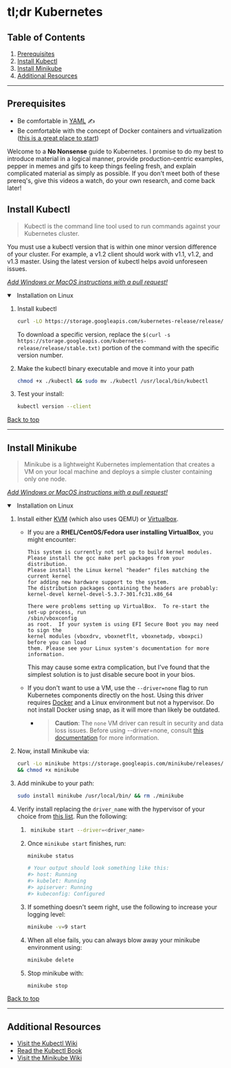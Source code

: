 # tl;dr Kubernetes 

## Table of Contents
1. [Prerequisites](#prerequisites)
1. [Install Kubectl](#install-kubectl)
1. [Install Minikube](#install-minikube)
1. [Additional Resources](#additional-resources)


---


## Prerequisites
* Be comfortable in [YAML](https://www.youtube.com/watch?time_continue=83&v=cdLNKUoMc6c&feature=emb_title) ✍ 
* Be comfortable with the concept of Docker containers and virtualization
  ([this is a great place to start](https://www.youtube.com/watch?v=TvnZTi_gaNc))

Welcome to a **No Nonsense** guide to Kubernetes. I promise to do my best to
introduce material in a logical manner, provide production-centric examples,
pepper in memes and gifs to keep things feeling fresh, and explain 
complicated material as simply as possible. If you don't meet both of these 
prereq's, give this videos a watch, do your own research, and come back later!


## Install Kubectl

> Kubectl is the command line tool used to run commands against your Kubernetes cluster.

You must use a kubectl version that is within one minor version difference of
your cluster. For example, a v1.2 client should work with v1.1, v1.2, and v1.3
master. Using the latest version of kubectl helps avoid unforeseen issues.


_[Add Windows or MacOS instructions with a pull request!](https://github.com/strickolas/tldr/pulls)_

<details open>
<summary>
<a class="btnfire small stroke"><em class="fas fa-chevron-circle-down"></em>&nbsp;&nbsp;Installation on Linux</a>    
</summary>

1. Install kubectl
    ```bash
    curl -LO https://storage.googleapis.com/kubernetes-release/release/`curl -s https://storage.googleapis.com/kubernetes-release/release/stable.txt`/bin/linux/amd64/kubectl
    ```
    To download a specific version, replace the `$(curl -s
    https://storage.googleapis.com/kubernetes-release/release/stable.txt)` portion of
    the command with the specific version number.

1. Make the kubectl binary executable and move it into your path
    ```bash
    chmod +x ./kubectl && sudo mv ./kubectl /usr/local/bin/kubectl
    ```

1. Test your install:
    ```bash
    kubectl version --client
    ```

</details>

[Back to top](#quick-links)


----


## Install Minikube
> Minikube is a lightweight Kubernetes implementation that creates a VM on your
> local machine and deploys a simple cluster containing only one node.

_[Add Windows or MacOS instructions with a pull request!](https://github.com/strickolas/tldr/pulls)_

<details open>
<summary>
<a class="btnfire small stroke"><em class="fas fa-chevron-circle-down"></em>&nbsp;&nbsp;Installation on Linux</a>   
</summary> 

1. Install either [KVM](https://www.linux-kvm.org/page/Main_Page) (which also
   uses QEMU) or [Virtualbox](https://www.virtualbox.org/wiki/Downloads).

    * If you are a **RHEL/CentOS/Fedora user installing VirtualBox**, you might
      encounter:
      ```
      This system is currently not set up to build kernel modules.
      Please install the gcc make perl packages from your distribution.
      Please install the Linux kernel "header" files matching the current kernel
      for adding new hardware support to the system.
      The distribution packages containing the headers are probably:
      kernel-devel kernel-devel-5.3.7-301.fc31.x86_64

      There were problems setting up VirtualBox.  To re-start the set-up process, run
      /sbin/vboxconfig
      as root.  If your system is using EFI Secure Boot you may need to sign the
      kernel modules (vboxdrv, vboxnetflt, vboxnetadp, vboxpci) before you can load
      them. Please see your Linux system's documentation for more information.
      ```

      This may cause some extra complication, but I've found that the simplest
      solution is to just disable secure boot in your bios.

    * If you don't want to use a VM, use the `--driver=none` flag to run Kubernetes
        components directly on the host. Using this driver requires
        [Docker](https://www.docker.com/products/docker-desktop) and a Linux
        environment but not a hypervisor. Do not install Docker using snap, as it
        will more than likely be outdated.
        * > **Caution**: The `none` VM driver can result in security and data loss
        issues. Before using --driver=none, consult 
        [this documentation](https://minikube.sigs.k8s.io/docs/drivers/none/) 
        for more information.
        
1. Now, install Minikube via:
    ```bash
    curl -Lo minikube https://storage.googleapis.com/minikube/releases/latest/minikube-linux-amd64 \
    && chmod +x minikube
    ```

1. Add minikube to your path:
    ```bash
    sudo install minikube /usr/local/bin/ && rm ./minikube
    ```

1. Verify install replacing the `driver_name` with the hypervisor of your choice
    from [this list](https://kubernetes.io/docs/setup/learning-environment/minikube/#specifying-the-vm-driver).
    Run the following:
    
    1. ```bash
        minikube start --driver=<driver_name>
        ```

    1. Once `minikube start` finishes, run:
        ```bash
        minikube status
        
        # Your output should look something like this:
        #> host: Running
        #> kubelet: Running
        #> apiserver: Running
        #> kubeconfig: Configured
        ```
        
    1. If something doesn't seem right, use the following to increase your 
        logging level:
        ```bash
        minikube -v=9 start
        ```

    1. When all else fails, you can always blow away your minikube environment using:
        ```bash
        minikube delete
        ``` 
    
    1. Stop minikube with:
        ```bash
        minikube stop
        ```
</details>

[Back to top](#quick-links)


---

## Additional Resources
* [Visit the Kubectl Wiki](https://kubernetes.io/docs/reference/generated/kubectl/kubectl-commands)
* [Read the Kubectl Book](https://kubectl.docs.kubernetes.io/)
* [Visit the Minikube Wiki](https://minikube.sigs.k8s.io/docs/)
